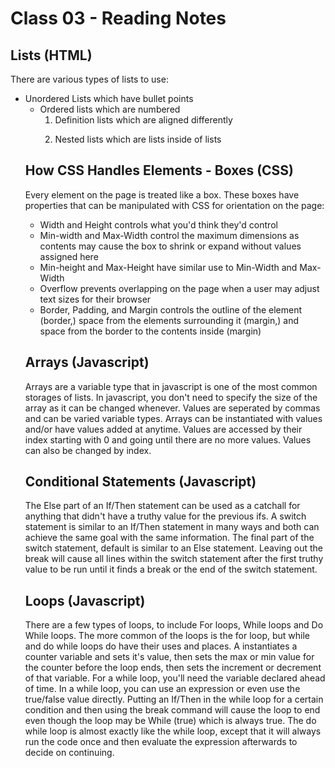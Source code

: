 # Class 03 - Reading Notes

## Lists (HTML)

  There are various types of lists to use:
  - Unordered Lists which have bullet points <ul>
  - Ordered lists which are numbered <ol>
  - Definition lists which are aligned differently <dl>
  - Nested lists which are lists inside of lists

## How CSS Handles Elements - Boxes (CSS)
  
  Every element on the page is treated like a box. These boxes have properties that can be manipulated with CSS for orientation on the page:
  - Width and Height controls what you'd think they'd control
  - Min-width and Max-Width control the maximum dimensions as contents may cause the box to shrink or expand without values assigned here
  - Min-height and Max-Height have similar use to Min-Width and Max-Width
  - Overflow prevents overlapping on the page when a user may adjust text sizes for their browser
  - Border, Padding, and Margin controls the outline of the element (border,) space from the elements surrounding it (margin,) and space from the border to the contents inside (margin)
  
## Arrays (Javascript)
  
  Arrays are a variable type that in javascript is one of the most common storages of lists. In javascript, you don't need to specify the size of the array as it can be changed whenever. Values are seperated by commas and can be varied variable types. Arrays can be instantiated with values and/or have values added at anytime. Values are accessed by their index starting with 0 and going until there are no more values. Values can also be changed by index.
  
## Conditional Statements (Javascript)
  
  The Else part of an If/Then statement can be used as a catchall for anything that didn't have a truthy value for the previous ifs. A switch statement is similar to an If/Then statement in many ways and both can achieve the same goal with the same information. The final part of the switch statement, default is similar to an Else statement. Leaving out the break will cause all lines within the switch statement after the first truthy value to be run until it finds a break or the end of the switch statement. 
  
## Loops (Javascript)
  There are a few types of loops, to include For loops, While loops and Do While loops. The more common of the loops is the for loop, but while and do while loops do have their uses and places. A instantiates a counter variable and sets it's value, then sets the max or min value for the counter before the loop ends, then sets the increment or decrement of that variable. For a while loop, you'll need the variable declared ahead of time. In a while loop, you can use an expression or even use the true/false value directly. Putting an If/Then in the while loop for a certain condition and then using the break command will cause the loop to end even though the loop may be While (true) which is always true. The do while loop is almost exactly like the while loop, except that it will always run the code once and then evaluate the expression afterwards to decide on continuing. 
